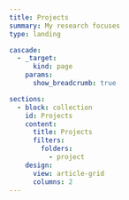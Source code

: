 ```yaml
---
title: Projects
summary: My research focuses
type: landing

cascade:
  - _target:
      kind: page
    params:
      show_breadcrumb: true

sections:
  - block: collection
    id: Projects
    content:
      title: Projects
      filters:
        folders:
          - project
    design:
      view: article-grid
      columns: 2
---
```

